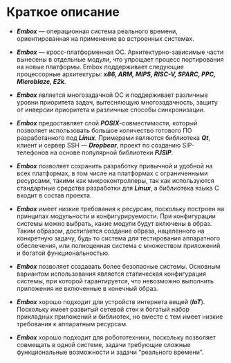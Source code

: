 
# Краткое описание
* ***Embox*** — операционная система реального времени, ориентированная на применение во встроенных системах.

* ***Embox*** — кросс-платформенная ОС. Архитектурно-зависимые части вынесены в отдельные модули, что упрощает процесс портирования на новые платформы. Embox поддерживает следующие процессорные архитектуры: ***x86, ARM, MIPS, RISC-V, SPARC, PPC,  Microblaze, E2k***.

* ***Embox*** является многозадачной ОС и поддерживает различные уровни приоритета задач, вытесняющую многозадачность, защиту от инверсии приоритета и различные способы синхронизации.

* ***Embox*** предоставляет слой ***POSIX***-совместимости, который позволяет использовать большое количество готового ПО разработанного под ***Linux***. Примерами являются библиотека ***Qt***, клиент и сервер SSH — ***Dropbear***, проект по созданию SIP-телефонов на основе популярной библиотеки ***PJSIP***.

* ***Embox*** позволяет сохранить разработку привычной и удобной на всех платформах, в том числе на платформах с ограниченными ресурсами, такими как микроконтроллеры, так как используются стандартные средства разработки для ***Linux***, а библиотека языка С входит в состав проекта.

* ***Embox*** имеет низкие требования к ресурсам, поскольку построен на принципах модульности и конфигурируемости. При конфигурации системы можно выбрать, какие модули будут включены в образ. Таким образом, достигается создание образа, нацеленного на конкретную задачу, будь то система для тестирования аппаратного обеспечения, или полноценная система с множеством приложений и богатой функциональностью.

* ***Embox*** позволяет создавать более безопасные системы. Основным вариантом использования является статическая конфигурация системы, при которой гарантируется, что невозможно выполнить приложения не включенные в конечный образ.

* ***Embox*** хорошо подходит для устройств интернета вещей (***IoT***). Поскольку имеет развитый сетевой стек и богатый набор прикладных приложений и библиотек, но вместе с тем имеет низкие требования к аппаратным ресурсам.

* ***Embox*** хорошо подходит для робототехники, поскольку позволяет совмещать в одной системе, задачи требующие сложные функциональные возможности и задачи “реального времени”.
